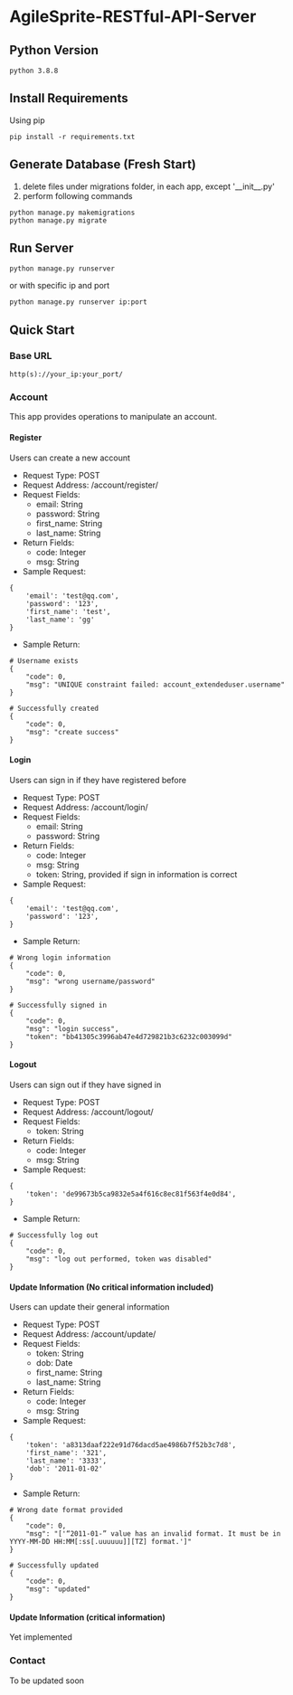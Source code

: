 # AgileSprite-RESTful-API-Server

## Python Version
```
python 3.8.8
```

## Install Requirements

Using pip

```
pip install -r requirements.txt
```

## Generate Database (Fresh Start)

1. delete files under migrations folder, in each app, except '\_\_init\_\_.py'
2. perform following commands
```
python manage.py makemigrations
python manage.py migrate
```

## Run Server

```
python manage.py runserver
```
or with specific ip and port
```
python manage.py runserver ip:port
```

## Quick Start

### Base URL

```
http(s)://your_ip:your_port/
```

### Account
This app provides operations to manipulate an account.
#### Register
Users can create a new account
- Request Type: POST
- Request Address: /account/register/  
- Request Fields:
    - email: String
    - password: String
    - first_name: String
    - last_name: String
- Return Fields:
    - code: Integer
    - msg: String
- Sample Request:
```
{
    'email': 'test@qq.com',
    'password': '123',
    'first_name': 'test',
    'last_name': 'gg'
}
```
- Sample Return:
```
# Username exists
{
    "code": 0,
    "msg": "UNIQUE constraint failed: account_extendeduser.username"
}
```
```
# Successfully created 
{
    "code": 0,
    "msg": "create success"
}
```
#### Login
Users can sign in if they have registered before
- Request Type: POST
- Request Address: /account/login/  
- Request Fields:
    - email: String
    - password: String
- Return Fields:
    - code: Integer
    - msg: String
    - token: String, provided if sign in information is correct
- Sample Request:
```
{
    'email': 'test@qq.com',
    'password': '123',
}
```
- Sample Return:
```
# Wrong login information
{
    "code": 0,
    "msg": "wrong username/password"
}
```
```
# Successfully signed in 
{
    "code": 0,
    "msg": "login success",
    "token": "bb41305c3996ab47e4d729821b3c6232c003099d"
}
```
#### Logout
Users can sign out if they have signed in
- Request Type: POST
- Request Address: /account/logout/  
- Request Fields:
    - token: String
- Return Fields:
    - code: Integer
    - msg: String
- Sample Request:
```
{
    'token': 'de99673b5ca9832e5a4f616c8ec81f563f4e0d84',
}
```
- Sample Return:
```
# Successfully log out
{
    "code": 0,
    "msg": "log out performed, token was disabled"
}
```
#### Update Information (No critical information included)
Users can update their general information
- Request Type: POST
- Request Address: /account/update/  
- Request Fields:
    - token: String
    - dob: Date
    - first_name: String
    - last_name: String
- Return Fields:
    - code: Integer
    - msg: String
- Sample Request:
```
{
    'token': 'a8313daaf222e91d76dacd5ae4986b7f52b3c7d8',
    'first_name': '321',
    'last_name': '3333',
    'dob': '2011-01-02'
}
```
- Sample Return:
```
# Wrong date format provided 
{
    "code": 0,
    "msg": "['“2011-01-” value has an invalid format. It must be in YYYY-MM-DD HH:MM[:ss[.uuuuuu]][TZ] format.']"
}
```
```
# Successfully updated 
{
    "code": 0,
    "msg": "updated"
}
```
#### Update Information (critical information)
Yet implemented

### Contact

To be updated soon